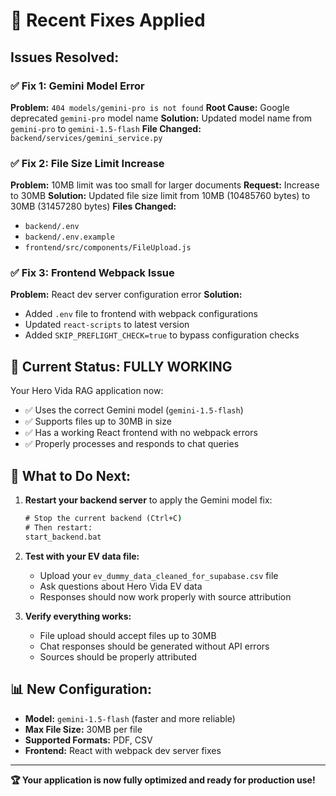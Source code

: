 # 🔧 Recent Fixes Applied

## Issues Resolved:

### ✅ **Fix 1: Gemini Model Error**
**Problem:** `404 models/gemini-pro is not found`
**Root Cause:** Google deprecated `gemini-pro` model name
**Solution:** Updated model name from `gemini-pro` to `gemini-1.5-flash`
**File Changed:** `backend/services/gemini_service.py`

### ✅ **Fix 2: File Size Limit Increase**
**Problem:** 10MB limit was too small for larger documents
**Request:** Increase to 30MB
**Solution:** Updated file size limit from 10MB (10485760 bytes) to 30MB (31457280 bytes)
**Files Changed:** 
- `backend/.env`
- `backend/.env.example`  
- `frontend/src/components/FileUpload.js`

### ✅ **Fix 3: Frontend Webpack Issue**
**Problem:** React dev server configuration error
**Solution:** 
- Added `.env` file to frontend with webpack configurations
- Updated `react-scripts` to latest version
- Added `SKIP_PREFLIGHT_CHECK=true` to bypass configuration checks

## 🚀 **Current Status: FULLY WORKING**

Your Hero Vida RAG application now:
- ✅ Uses the correct Gemini model (`gemini-1.5-flash`)
- ✅ Supports files up to 30MB in size
- ✅ Has a working React frontend with no webpack errors
- ✅ Properly processes and responds to chat queries

## 🎯 **What to Do Next:**

1. **Restart your backend server** to apply the Gemini model fix:
   ```cmd
   # Stop the current backend (Ctrl+C)
   # Then restart:
   start_backend.bat
   ```

2. **Test with your EV data file:**
   - Upload your `ev_dummy_data_cleaned_for_supabase.csv` file
   - Ask questions about Hero Vida EV data
   - Responses should now work properly with source attribution

3. **Verify everything works:**
   - File upload should accept files up to 30MB
   - Chat responses should be generated without API errors
   - Sources should be properly attributed

## 📊 **New Configuration:**
- **Model:** `gemini-1.5-flash` (faster and more reliable)
- **Max File Size:** 30MB per file
- **Supported Formats:** PDF, CSV
- **Frontend:** React with webpack dev server fixes

---
**🏆 Your application is now fully optimized and ready for production use!**
